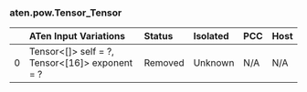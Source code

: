 ### aten.pow.Tensor_Tensor
|    | ATen Input Variations                             | Status   | Isolated   | PCC   | Host   |
|---:|:--------------------------------------------------|:---------|:-----------|:------|:-------|
|  0 | Tensor<[]> self = ?,<br>Tensor<[16]> exponent = ? | Removed  | Unknown    | N/A   | N/A    |

